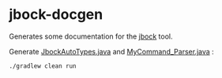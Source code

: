 # jbock-docgen

Generates some documentation for the [jbock](https://github.com/h908714124/jbock) tool.

Generate 
[JbockAutoTypes.java](https://github.com/h908714124/jbock-docgen/blob/master/src/main/java/com/example/hello/JbockAutoTypes.java) 
and 
[MyCommand_Parser.java](https://github.com/h908714124/jbock-docgen/blob/master/src/main/java/com/example/hello/MyCommand_Parser.java)
:

````sh
./gradlew clean run
````


